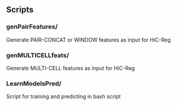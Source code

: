 ## Scripts
### genPairFeatures/
Generate PAIR-CONCAT or WINDOW features as input for HiC-Reg

### genMULTICELLfeats/
Generate MULTI-CELL features as input for HiC-Reg

### LearnModelsPred/
Script for training and predicting in bash script

